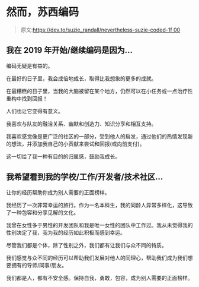 # 然而，苏西编码

> 原文:[https://dev.to/suzie_randall/nevertheless-suzie-coded-1f 00](https://dev.to/suzie_randall/nevertheless-suzie-coded--1f00)

## [](#i-startedcontinued-to-code-in-2019-because)我在 2019 年开始/继续编码是因为...

编码无疑是有益的。

在最好的日子里，我会成倍地成长，取得比我想象的更多的成就。

在最糟糕的日子里，当我的大脑被留在某个地方，仍然可以在小任务或一点治疗性重构中找到回报！

人们也让它变得有意义。

我喜欢与队友的融洽关系、幽默和创造力、知识分享和相互支持。

我喜欢感觉像是更广泛的社区的一部分，受到他人的启发，通过他们的热情发现新的想法，并添加我自己的小贡献来尝试和回报(或向前支付)。

这一切给了我一种有目的的归属感，鼓励我成长。

## [](#i-hope-to-see-my-schoolworkdevelopertech-community)我希望看到我的学校/工作/开发者/技术社区...

让你的经历帮助你成为别人需要的正面榜样。

我经历了一次非常幸运的旅行。作为一名本科生，我的同龄人异常多样化，这导致了一种包容和分享见解的文化。

我曾在女性多于男性的开发团队和我是唯一女性的团队中工作过。我从未觉得我的性别决定了我，我为我的经历如此积极而感到幸运。

尽管我们都是个体，除了性别之外，我们都有让我们与众不同的特质。

我们感觉与众不同的经历可以帮助我们发展对他人的同理心，帮助我们成为我们想要拥有的导师/同事/朋友。

我们都是人，都有不安全感。保持自我，勇敢，包容，成为别人需要的正面榜样。